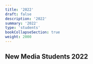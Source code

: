 ```yaml
---
title: '2022'
draft: false
description: '2022'
summary: '2022'
type: 'students'
bookCollapseSection: true
weight: 2000
---
```


## New Media Students 2022